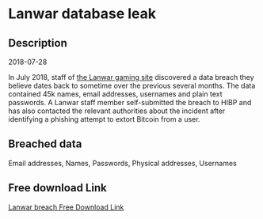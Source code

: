 # Lanwar database leak

## Description

2018-07-28

In July 2018, staff of <a href="https://lanwar.com/" target="_blank" rel="noopener">the Lanwar gaming site</a> discovered a data breach they believe dates back to sometime over the previous several months. The data contained 45k names, email addresses, usernames and plain text passwords. A Lanwar staff member self-submitted the breach to HIBP and has also contacted the relevant authorities about the incident after identifying a phishing attempt to extort Bitcoin from a user.

## Breached data

Email addresses, Names, Passwords, Physical addresses, Usernames

## Free download Link

[Lanwar breach Free Download Link](https://tinyurl.com/2b2k277t)